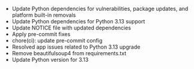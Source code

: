 * Update Python dependencies for vulnerabilities, package updates, and platform built-in removals
* Update Python dependencies for Python 3.13 support
* Update NOTICE file with updated dependencies
* Apply pre-commit fixes
* chore(ci): update pre-commit config
* Resolved app issues related to Python 3.13 upgrade
* Remove beautifulsoup4 from requirements.txt
* Update Python version for 3.13